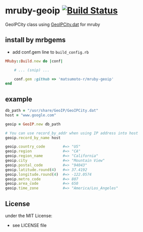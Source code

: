 # mruby-geoip   [![Build Status](https://travis-ci.org/matsumotory/mruby-geoip.png?branch=master)](https://travis-ci.org/matsumotory/mruby-geoip)
GeoIPCity class using [GeoIPCity.dat](http://dev.maxmind.com/geoip/legacy/install/city/) for mruby
## install by mrbgems
- add conf.gem line to `build_config.rb`

```ruby
MRuby::Build.new do |conf|

    # ... (snip) ...

    conf.gem :github => 'matsumoto-r/mruby-geoip'
end
```
## example
```ruby
db_path = "/usr/share/GeoIP/GeoIPCity.dat"
host = "www.google.com"

geoip = GeoIP.new db_path

# You can use record_by_addr when using IP address into host
geoip.record_by_name host

geoip.country_code        #=> "US"
geoip.region              #=> "CA"
geoip.region_name         #=> "California"
geoip.city                #=> "Mountain View"
geoip.postal_code         #=> "94043"
geoip.latitude.round(4)   #=> 37.4192
geoip.longitude.round(4)  #=> -122.0574
geoip.metro_code          #=> 807
geoip.area_code           #=> 650
geoip.time_zone           #=> "America/Los_Angeles"
```

## License
under the MIT License:
- see LICENSE file

